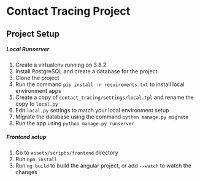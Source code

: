 # Contact Tracing Project

## Project Setup

##### Local Runserver

1. Create a virtualenv running on 3.8.2
2. Install PostgreSQL and create a database for the project
3. Clone the project
4. Run the command `pip install -r requirements.txt` to install local environment apps
5. Create a copy of `contact_tracing/settings/local.tpl` and rename the copy to `local.py`
6. Edit `local.py` settings to match your local environment setup
7. Migrate the database using the command `python manage.py migrate`
8. Run the app using `python manage.py runserver`

##### Frontend setup 

1. Go to `assets/scripts/frontend` directory
2. Run  `npm install`
2. Run `ng build` to build the angular project, or add `--watch` to watch the changes

